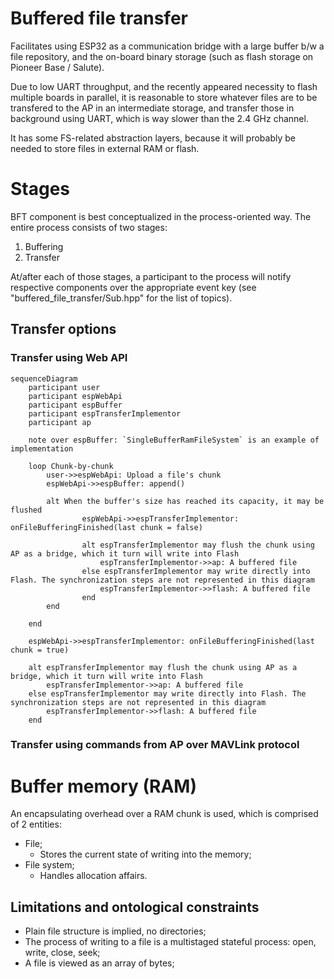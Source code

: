 # Buffered file transfer

Facilitates using ESP32 as a communication bridge with a large buffer b/w a
file repository, and the on-board binary storage (such as flash storage on
Pioneer Base / Salute).

Due to low UART throughput, and the recently appeared necessity to flash
multiple boards in parallel, it is reasonable to store whatever files are to be
transfered to the AP in an intermediate storage, and transfer those in
background using UART, which is way slower than the 2.4 GHz channel.

It has some FS-related abstraction layers, because it will probably be needed
to store files in external RAM or flash.

# Stages

BFT component is best conceptualized in the process-oriented way. The entire
process consists of two stages:

1. Buffering
2. Transfer

At/after each of those stages, a participant to the process will notify
respective components over the appropriate event key (see
"buffered_file_transfer/Sub.hpp" for the list of topics).

## Transfer options

### Transfer using Web API

```mermaid
sequenceDiagram
    participant user
    participant espWebApi
    participant espBuffer
    participant espTransferImplementor
    participant ap

    note over espBuffer: `SingleBufferRamFileSystem` is an example of implementation

    loop Chunk-by-chunk
        user->>espWebApi: Upload a file's chunk
        espWebApi->>espBuffer: append()

        alt When the buffer's size has reached its capacity, it may be flushed
                espWebApi->>espTransferImplementor: onFileBufferingFinished(last chunk = false)

                alt espTransferImplementor may flush the chunk using AP as a bridge, which it turn will write into Flash
                    espTransferImplementor->>ap: A buffered file
                else espTransferImplementor may write directly into Flash. The synchronization steps are not represented in this diagram
                    espTransferImplementor->>flash: A buffered file
                end
        end

    end

    espWebApi->>espTransferImplementor: onFileBufferingFinished(last chunk = true)

    alt espTransferImplementor may flush the chunk using AP as a bridge, which it turn will write into Flash
        espTransferImplementor->>ap: A buffered file
    else espTransferImplementor may write directly into Flash. The synchronization steps are not represented in this diagram
        espTransferImplementor->>flash: A buffered file
    end
```

### Transfer using commands from AP over MAVLink protocol

# Buffer memory (RAM)

An encapsulating overhead over a RAM chunk is used, which is comprised of 2
entities:

- File;
    - Stores the current state of writing into the memory;
- File system;
    - Handles allocation affairs.

## Limitations and ontological constraints

- Plain file structure is implied, no directories;
- The process of writing to a file is a multistaged stateful process: open,
  write, close, seek;
- A file is viewed as an array of bytes;


